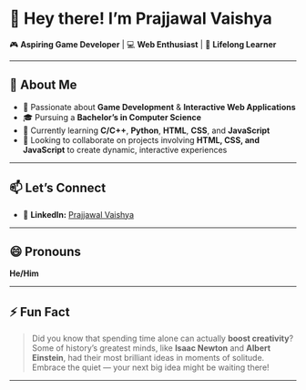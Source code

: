 # 👋 Hey there! I’m Prajjawal Vaishya  

🎮 **Aspiring Game Developer** | 💻 **Web Enthusiast** | 🚀 **Lifelong Learner**  

---

## 👀 About Me  
- 🎯 Passionate about **Game Development** & **Interactive Web Applications**  
- 🎓 Pursuing a **Bachelor’s in Computer Science**  
- 🌱 Currently learning **C/C++**, **Python**, **HTML**, **CSS**, and **JavaScript**  
- 🤝 Looking to collaborate on projects involving **HTML, CSS, and JavaScript** to create dynamic, interactive experiences  

---

## 📫 Let’s Connect  
- 💼 **LinkedIn:** [Prajjawal Vaishya](https://www.linkedin.com/in/prajjawal-vaishya/)  

---

## 😄 Pronouns  
**He/Him**  

---

## ⚡ Fun Fact  
> Did you know that spending time alone can actually **boost creativity**?  
> Some of history’s greatest minds, like **Isaac Newton** and **Albert Einstein**, had their most brilliant ideas in moments of solitude.  
> Embrace the quiet — your next big idea might be waiting there!  

---
